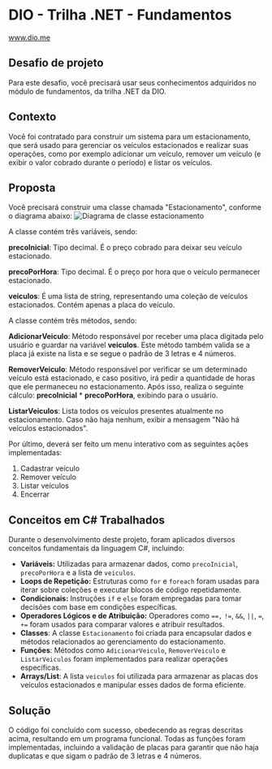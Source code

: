 # DIO - Trilha .NET - Fundamentos
www.dio.me

## Desafio de projeto
Para este desafio, você precisará usar seus conhecimentos adquiridos no módulo de fundamentos, da trilha .NET da DIO.

## Contexto
Você foi contratado para construir um sistema para um estacionamento, que será usado para gerenciar os veículos estacionados e realizar suas operações, como por exemplo adicionar um veículo, remover um veículo (e exibir o valor cobrado durante o período) e listar os veículos.

## Proposta
Você precisará construir uma classe chamada "Estacionamento", conforme o diagrama abaixo:
![Diagrama de classe estacionamento](diagrama_classe_estacionamento.png)

A classe contém três variáveis, sendo:

**precoInicial**: Tipo decimal. É o preço cobrado para deixar seu veículo estacionado.

**precoPorHora**: Tipo decimal. É o preço por hora que o veículo permanecer estacionado.

**veiculos**: É uma lista de string, representando uma coleção de veículos estacionados. Contém apenas a placa do veículo.

A classe contém três métodos, sendo:

**AdicionarVeiculo**: Método responsável por receber uma placa digitada pelo usuário e guardar na variável **veiculos**. Este método também valida se a placa já existe na lista e se segue o padrão de 3 letras e 4 números.

**RemoverVeiculo**: Método responsável por verificar se um determinado veículo está estacionado, e caso positivo, irá pedir a quantidade de horas que ele permaneceu no estacionamento. Após isso, realiza o seguinte cálculo: **precoInicial** * **precoPorHora**, exibindo para o usuário.

**ListarVeiculos**: Lista todos os veículos presentes atualmente no estacionamento. Caso não haja nenhum, exibir a mensagem "Não há veículos estacionados".

Por último, deverá ser feito um menu interativo com as seguintes ações implementadas:
1. Cadastrar veículo
2. Remover veículo
3. Listar veículos
4. Encerrar

## Conceitos em C# Trabalhados
Durante o desenvolvimento deste projeto, foram aplicados diversos conceitos fundamentais da linguagem C#, incluindo:

* **Variáveis:** Utilizadas para armazenar dados, como `precoInicial`, `precoPorHora` e a lista de `veiculos`.
* **Loops de Repetição:** Estruturas como `for` e `foreach` foram usadas para iterar sobre coleções e executar blocos de código repetidamente.
* **Condicionais:** Instruções `if` e `else` foram empregadas para tomar decisões com base em condições específicas.
* **Operadores Lógicos e de Atribuição:** Operadores como `==,` `!=`, `&&`, `||`, `=`, `+=` foram usados para comparar valores e atribuir resultados.
* **Classes**: A classe `Estacionamento` foi criada para encapsular dados e métodos relacionados ao gerenciamento do estacionamento.
* **Funções**: Métodos como `AdicionarVeiculo`, `RemoverVeiculo` e `ListarVeiculos` foram implementados para realizar operações específicas.
* **Arrays/List**: A lista `veiculos` foi utilizada para armazenar as placas dos veículos estacionados e manipular esses dados de forma eficiente.

## Solução
O código foi concluído com sucesso, obedecendo as regras descritas acima, resultando em um programa funcional. Todas as funções foram implementadas, incluindo a validação de placas para garantir que não haja duplicatas e que sigam o padrão de 3 letras e 4 números.